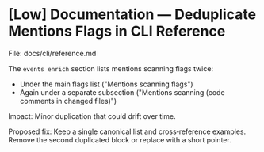 # [Low] Documentation — Deduplicate Mentions Flags in CLI Reference

File: docs/cli/reference.md

The `events enrich` section lists mentions scanning flags twice:

- Under the main flags list ("Mentions scanning flags")
- Again under a separate subsection ("Mentions scanning (code comments in changed files)")

Impact: Minor duplication that could drift over time.

Proposed fix: Keep a single canonical list and cross‑reference examples. Remove the second duplicated block or replace with a short pointer.
